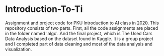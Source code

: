 # Introduction-To-Ti

Assignment and project code for PKU Introduction to AI class in 2020. This repository consists of two parts. First, all the code assignments are placed in the folder named 'algo'. And the final project, which is The Used Cars Data Analysis based on the dataset found in Kaggle. It is a group project and I completed part of data cleaning and most of the data analysis and visualization. 
